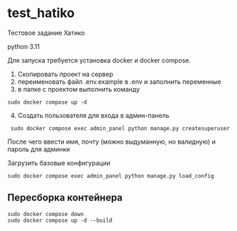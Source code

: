 # test_hatiko

Тестовое задание Хатико

python 3.11

Для запуска требуется установка docker и docker compose.

1. Скопировать проект на сервер
2. переименовать файл .env.example в .env и заполнить переменные
3. в папке с проектом выполнить команду
```
sudo docker compose up -d
```
4. Cоздать пользователя для входа в админ-панель
```
 sudo docker compose exec admin_panel python manage.py createsuperuser
```
После чего ввести имя, почту (можно выдуманную, но валидную) и пароль для админки

Загрузить базовые конфигурации
```
sudo docker compose exec admin_panel python manage.py load_config
```

## Пересборка контейнера
```
sudo docker compose down
sudo docker compose up -d --build
```